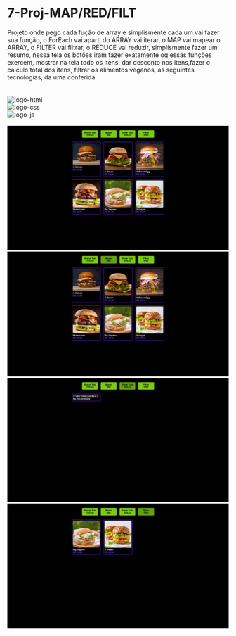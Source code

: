 # 7-Proj-MAP/RED/FILT

Projeto onde pego cada fução de array e simplismente cada um vai fazer sua função,
o ForEach vai aparti do ARRAY vai iterar, o MAP vai mapear o ARRAY, o FILTER vai filtrar, o REDUCE vai reduzir, simplismente fazer um resumo, 
nessa tela os botões iram fazer exatamente oq essas funções exercem, mostrar na tela todo os itens, dar desconto nos itens,fazer o calculo total dos itens, filtrar os alimentos veganos,
as seguintes tecnologias, da uma conferida 
<br>
<br>
<br>
<img src="https://img.shields.io/badge/HTML5-E34F26?style=for-the-badge&logo=html5&logoColor=white" alt="logo-html">
<br>
<img src="https://img.shields.io/badge/CSS3-1572B6?style=for-the-badge&logo=css3&logoColor=white" alt="logo-css">
<br>
<img src="https://img.shields.io/badge/JavaScript-323330?style=for-the-badge&logo=javascript&logoColor=F7DF1E" alt="logo-js">
<br>
<br>
<img src="./img/Captura de Tela (26).png">
<br>
<img src="./img/Captura de Tela (27).png">
<br>
<img src="./img/Captura de Tela (28).png">
<br>
<img src="./img/Captura de Tela (29).png">
